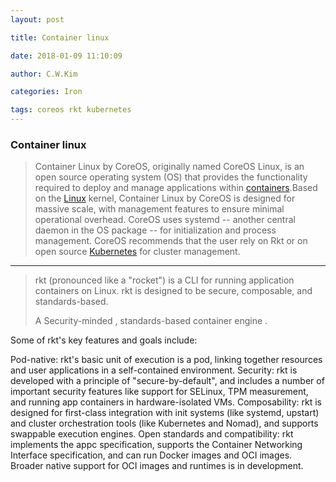 ```yaml
---
layout: post 

title: Container linux 

date: 2018-01-09 11:10:09 

author: C.W.Kim 

categories: Iron

tags: coreos rkt kubernetes 
---
```

### Container linux ### 
>
> Container Linux by CoreOS, originally named CoreOS Linux, is an open source operating system (OS) that provides the functionality required to deploy and manage applications within [containers](http://searchservervirtualization.techtarget.com/definition/container-based-virtualization-operating-system-level-virtualization).Based on the [Linux](http://searchenterpriselinux.techtarget.com/definition/Linux) kernel, Container Linux by CoreOS is designed for massive scale, with management features to ensure minimal operational overhead.
>CoreOS uses systemd -- another central daemon in the OS package -- for initialization and process management. CoreOS recommends that the user rely on Rkt or on open source [Kubernetes](http://searchitoperations.techtarget.com/definition/Google-Kubernetes) for cluster management.



---

>rkt (pronounced like a "rocket") is a CLI for running application containers on Linux. rkt is designed to be secure, composable, and standards-based.
>
>A Security-minded , standards-based container engine .
>
>

Some of rkt's key features and goals include:

Pod-native: rkt's basic unit of execution is a pod, linking together resources and user applications in a self-contained environment.
Security: rkt is developed with a principle of "secure-by-default", and includes a number of important security features like support for SELinux, TPM measurement, and running app containers in hardware-isolated VMs.
Composability: rkt is designed for first-class integration with init systems (like systemd, upstart) and cluster orchestration tools (like Kubernetes and Nomad), and supports swappable execution engines.
Open standards and compatibility: rkt implements the appc specification, supports the Container Networking Interface specification, and can run Docker images and OCI images. Broader native support for OCI images and runtimes is in development.